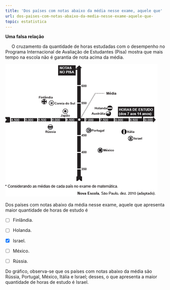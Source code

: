 ```yaml
---
title: 'Dos países com notas abaixo da média nesse exame, aquele que'
url: dos-paises-com-notas-abaixo-da-media-nesse-exame-aquele-que-
topic: estatistica
---
```



**Uma falsa relação**

     O cruzamento da quantidade de horas estudadas com o desempenho no Programa Internacional de Avaliação de Estudantes (Pisa) mostra que mais tempo na escola não é garantia de nota acima da média.

![](92f148ee-a567-61ce-585c-af0700151e4c.png)

Dos países com notas abaixo da média nesse exame, aquele que apresenta maior quantidade de horas de estudo é



- [ ] Finlândia.
- [ ] Holanda.
- [x] Israel.
- [ ] México.
- [ ] Rússia.


Do gráfico, observa-se que os países com notas abaixo da média são Rússia, Portugal, México, Itália e Israel; desses, o que apresenta a maior quantidade de horas de estudo é Israel.
